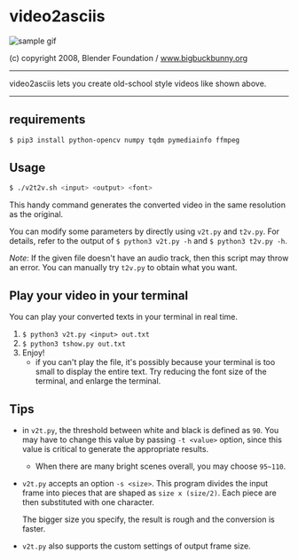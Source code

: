 # video2asciis

![sample gif](https://github.com/private-yusuke/video2asciis/blob/master/sample.gif?raw=true)

(c) copyright 2008, Blender Foundation / www.bigbuckbunny.org

---

video2asciis lets you create old-school style videos like shown above.

---

## requirements

```sh
$ pip3 install python-opencv numpy tqdm pymediainfo ffmpeg
```

## Usage

```sh
$ ./v2t2v.sh <input> <output> <font>
```

This handy command generates the converted video in the same resolution as the original.

You can modify some parameters by directly using `v2t.py` and `t2v.py`. For details, refer to the output of `$ python3 v2t.py -h` and `$ python3 t2v.py -h`.

*Note*: If the given file doesn't have an audio track, then this script may throw an error. You can manually try `t2v.py` to obtain what you want.

## Play your video in your terminal

You can play your converted texts in your terminal in real time.

1. `$ python3 v2t.py <input> out.txt`
2. `$ python3 tshow.py out.txt`
3. Enjoy!
    * if you can't play the file, it's possibly because your terminal is too small to display the entire text. Try reducing the font size of the terminal, and enlarge the terminal.

## Tips

* in `v2t.py`, the threshold between white and black is defined as `90`. You may have to change this value by passing `-t <value>` option, since this value is critical to generate the appropriate results.
   * When there are many bright scenes overall, you may choose `95~110`.
* `v2t.py` accepts an option `-s <size>`. This program divides the input frame into pieces that are shaped as `size x (size/2)`. Each piece are then substituted with one character.
    
    The bigger size you specify, the result is rough and the conversion is faster.
* `v2t.py` also supports the custom settings of output frame size.